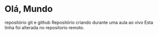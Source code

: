 # Olá, Mundo
 repositório git e github
 Repositório criando durante uma aula ao vivo
Esta  linha foi alterada no repositorio remoto.
